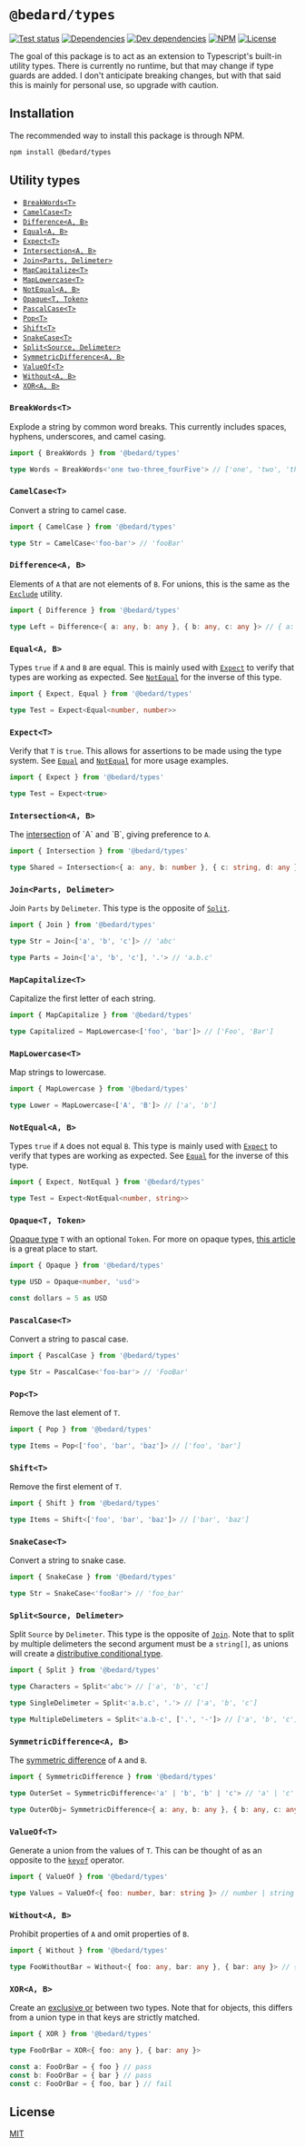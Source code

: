 # `@bedard/types`

[![Test status](https://img.shields.io/github/workflow/status/scottbedard/types/Test)](https://github.com/scottbedard/types/actions/workflows/test.yml)
[![Dependencies](https://img.shields.io/david/scottbedard/types)](https://david-dm.org/scottbedard/types)
[![Dev dependencies](https://img.shields.io/david/dev/scottbedard/types)](https://david-dm.org/scottbedard/types?type=dev)
[![NPM](https://img.shields.io/npm/v/@bedard/types)](https://www.npmjs.com/package/@bedard/types)
[![License](https://img.shields.io/github/license/scottbedard/types?color=blue)](https://github.com/scottbedard/types/blob/main/LICENSE)

The goal of this package is to act as an extension to Typescript's built-in utility types. There is currently no runtime, but that may change if type guards are added. I don't anticipate breaking changes, but with that said this is mainly for personal use, so upgrade with caution.

## Installation

The recommended way to install this package is through NPM.

```bash
npm install @bedard/types
```

## Utility types

- [`BreakWords<T>`](#breakwordst)
- [`CamelCase<T>`](#camelcaset)
- [`Difference<A, B>`](#differencea-b)
- [`Equal<A, B>`](#equala-b)
- [`Expect<T>`](#expectt)
- [`Intersection<A, B>`](#intersectiona-b)
- [`Join<Parts, Delimeter>`](#joinparts-delimeter)
- [`MapCapitalize<T>`](#mapcapitalizet)
- [`MapLowercase<T>`](#maplowercaset)
- [`NotEqual<A, B>`](#notequala-b)
- [`Opaque<T, Token>`](#opaquet-token)
- [`PascalCase<T>`](#pascalcaset)
- [`Pop<T>`](#popt)
- [`Shift<T>`](#shiftt)
- [`SnakeCase<T>`](#snakecaset)
- [`Split<Source, Delimeter>`](#splitsource-delimeter)
- [`SymmetricDifference<A, B>`](#symmetricdifferencea-b)
- [`ValueOf<T>`](#valueoft)
- [`Without<A, B>`](#withouta-b)
- [`XOR<A, B>`](#xora-b)

### `BreakWords<T>`

Explode a string by common word breaks. This currently includes spaces, hyphens, underscores, and camel casing.

```ts
import { BreakWords } from '@bedard/types'

type Words = BreakWords<'one two-three_fourFive'> // ['one', 'two', 'three', 'four', 'Five']
```

### `CamelCase<T>`

Convert a string to camel case.

```ts
import { CamelCase } from '@bedard/types'

type Str = CamelCase<'foo-bar'> // 'fooBar'
```

### `Difference<A, B>`

Elements of `A` that are not elements of `B`. For unions, this is the same as the [`Exclude`](https://www.typescriptlang.org/docs/handbook/utility-types.html#excludetype-excludedunion) utility.

```ts
import { Difference } from '@bedard/types'

type Left = Difference<{ a: any, b: any }, { b: any, c: any }> // { a: any }
```

### `Equal<A, B>`

Types `true` if `A` and `B` are equal. This is mainly used with [`Expect`](#expect) to verify that types are working as expected. See [`NotEqual`](#notequal) for the inverse of this type.

```ts
import { Expect, Equal } from '@bedard/types'

type Test = Expect<Equal<number, number>>
```

### `Expect<T>`

Verify that `T` is `true`. This allows for assertions to be made using the type system. See [`Equal`](#equal) and [`NotEqual`](#notequal) for more usage examples.

```ts
import { Expect } from '@bedard/types'

type Test = Expect<true>
```

### `Intersection<A, B>`

The [intersection](https://en.wikipedia.org/wiki/Intersection_(set_theory)) of `A` and `B`, giving preference to `A`.

```ts
import { Intersection } from '@bedard/types'

type Shared = Intersection<{ a: any, b: number }, { c: string, d: any }> // { b: number }
```

### `Join<Parts, Delimeter>`

Join `Parts` by `Delimeter`. This type is the opposite of [`Split`](#splitsource-delimeter).

```ts
import { Join } from '@bedard/types'

type Str = Join<['a', 'b', 'c']> // 'abc'

type Parts = Join<['a', 'b', 'c'], '.'> // 'a.b.c'
```

### `MapCapitalize<T>`

Capitalize the first letter of each string.

```ts
import { MapCapitalize } from '@bedard/types'

type Capitalized = MapLowercase<['foo', 'bar']> // ['Foo', 'Bar']
```

### `MapLowercase<T>`

Map strings to lowercase.

```ts
import { MapLowercase } from '@bedard/types'

type Lower = MapLowercase<['A', 'B']> // ['a', 'b']
```

### `NotEqual<A, B>`

Types `true` if `A` does not equal `B`. This type is mainly used with [`Expect`](#expect) to verify that types are working as expected. See [`Equal`](#equal) for the inverse of this type.

```ts
import { Expect, NotEqual } from '@bedard/types'

type Test = Expect<NotEqual<number, string>>
```

### `Opaque<T, Token>`

[Opaque type](https://en.wikipedia.org/wiki/Opaque_data_type) `T` with an optional `Token`. For more on opaque types, [this article](https://codemix.com/opaque-types-in-javascript) is a great place to start.

```ts
import { Opaque } from '@bedard/types'

type USD = Opaque<number, 'usd'>

const dollars = 5 as USD
```

### `PascalCase<T>`

Convert a string to pascal case.

```ts
import { PascalCase } from '@bedard/types'

type Str = PascalCase<'foo-bar'> // 'FooBar'
```

### `Pop<T>`

Remove the last element of `T`.

```ts
import { Pop } from '@bedard/types'

type Items = Pop<['foo', 'bar', 'baz']> // ['foo', 'bar']
```

### `Shift<T>`

Remove the first element of `T`.

```ts
import { Shift } from '@bedard/types'

type Items = Shift<['foo', 'bar', 'baz']> // ['bar', 'baz']
```

### `SnakeCase<T>`

Convert a string to snake case.

```ts
import { SnakeCase } from '@bedard/types'

type Str = SnakeCase<'fooBar'> // 'foo_bar'
```

### `Split<Source, Delimeter>`

Split `Source` by `Delimeter`. This type is the opposite of [`Join`](#joinparts-delimeter). Note that to split by multiple delimeters the second argument must be a `string[]`, as unions will create a [distributive conditional type](https://www.typescriptlang.org/docs/handbook/2/conditional-types.html#distributive-conditional-types).

```ts
import { Split } from '@bedard/types'

type Characters = Split<'abc'> // ['a', 'b', 'c']

type SingleDelimeter = Split<'a.b.c', '.'> // ['a', 'b', 'c']

type MultipleDelimeters = Split<'a.b-c', ['.', '-']> // ['a', 'b', 'c']
```

### `SymmetricDifference<A, B>`

The [symmetric difference](https://en.wikipedia.org/wiki/Symmetric_difference) of `A` and `B`.

```ts
import { SymmetricDifference } from '@bedard/types'

type OuterSet = SymmetricDifference<'a' | 'b', 'b' | 'c'> // 'a' | 'c'

type OuterObj= SymmetricDifference<{ a: any, b: any }, { b: any, c: any }> // { a: any, c: any }
```

### `ValueOf<T>`

Generate a union from the values of `T`. This can be thought of as an opposite to the [`keyof`](https://www.typescriptlang.org/docs/handbook/2/keyof-types.html) operator.

```ts
import { ValueOf } from '@bedard/types'

type Values = ValueOf<{ foo: number, bar: string }> // number | string
```

### `Without<A, B>`

Prohibit properties of `A` and omit properties of `B`.

```ts
import { Without } from '@bedard/types'

type FooWithoutBar = Without<{ foo: any, bar: any }, { bar: any }> // { foo?: never }
```

### `XOR<A, B>`

Create an [exclusive or](https://en.wikipedia.org/wiki/Exclusive_or) between two types. Note that for objects, this differs from a union type in that keys are strictly matched.

```ts
import { XOR } from '@bedard/types'

type FooOrBar = XOR<{ foo: any }, { bar: any }>

const a: FooOrBar = { foo } // pass
const b: FooOrBar = { bar } // pass
const c: FooOrBar = { foo, bar } // fail
```

## License

[MIT](https://github.com/scottbedard/types/blob/main/LICENSE)
